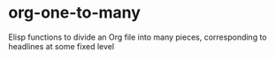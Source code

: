 org-one-to-many
===============

Elisp functions to divide an Org file into many pieces, corresponding to headlines at some fixed level
